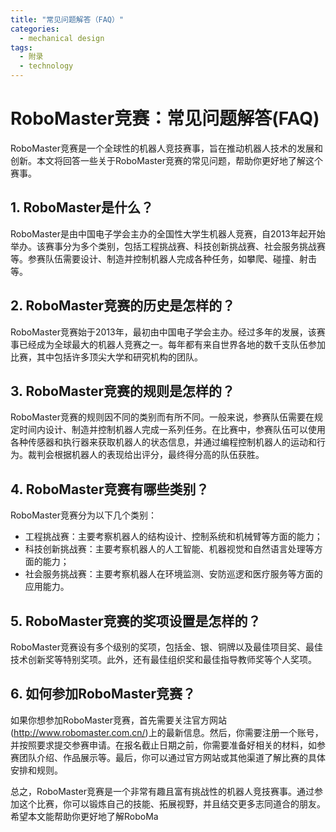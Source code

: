 ```yaml
---  
title: "常见问题解答（FAQ）"  
categories:  
  - mechanical design  
tags: 
  - 附录 
  - technology  
---  
```


# RoboMaster竞赛：常见问题解答(FAQ)

RoboMaster竞赛是一个全球性的机器人竞技赛事，旨在推动机器人技术的发展和创新。本文将回答一些关于RoboMaster竞赛的常见问题，帮助你更好地了解这个赛事。

## 1. RoboMaster是什么？

RoboMaster是由中国电子学会主办的全国性大学生机器人竞赛，自2013年起开始举办。该赛事分为多个类别，包括工程挑战赛、科技创新挑战赛、社会服务挑战赛等。参赛队伍需要设计、制造并控制机器人完成各种任务，如攀爬、碰撞、射击等。

## 2. RoboMaster竞赛的历史是怎样的？

RoboMaster竞赛始于2013年，最初由中国电子学会主办。经过多年的发展，该赛事已经成为全球最大的机器人竞赛之一。每年都有来自世界各地的数千支队伍参加比赛，其中包括许多顶尖大学和研究机构的团队。

## 3. RoboMaster竞赛的规则是怎样的？

RoboMaster竞赛的规则因不同的类别而有所不同。一般来说，参赛队伍需要在规定时间内设计、制造并控制机器人完成一系列任务。在比赛中，参赛队伍可以使用各种传感器和执行器来获取机器人的状态信息，并通过编程控制机器人的运动和行为。裁判会根据机器人的表现给出评分，最终得分高的队伍获胜。

## 4. RoboMaster竞赛有哪些类别？

RoboMaster竞赛分为以下几个类别：

- 工程挑战赛：主要考察机器人的结构设计、控制系统和机械臂等方面的能力；
- 科技创新挑战赛：主要考察机器人的人工智能、机器视觉和自然语言处理等方面的能力；
- 社会服务挑战赛：主要考察机器人在环境监测、安防巡逻和医疗服务等方面的应用能力。

## 5. RoboMaster竞赛的奖项设置是怎样的？

RoboMaster竞赛设有多个级别的奖项，包括金、银、铜牌以及最佳项目奖、最佳技术创新奖等特别奖项。此外，还有最佳组织奖和最佳指导教师奖等个人奖项。

## 6. 如何参加RoboMaster竞赛？

如果你想参加RoboMaster竞赛，首先需要关注官方网站(http://www.robomaster.com.cn/)上的最新信息。然后，你需要注册一个账号，并按照要求提交参赛申请。在报名截止日期之前，你需要准备好相关的材料，如参赛团队介绍、作品展示等。最后，你可以通过官方网站或其他渠道了解比赛的具体安排和规则。

总之，RoboMaster竞赛是一个非常有趣且富有挑战性的机器人竞技赛事。通过参加这个比赛，你可以锻炼自己的技能、拓展视野，并且结交更多志同道合的朋友。希望本文能帮助你更好地了解RoboMa 
